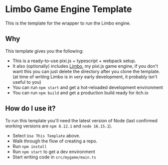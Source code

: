 # Limbo Game Engine Template

This is the template for the wrapper to run the Limbo engine.

## Why

This template gives you the following:

- This is a ready-to-use pixi.js + typescript + webpack setup.
- It also (optionally) includes [Limbo](https://github.com/notexplosive/limbo), my pixi.js game engine, if you don't want this you can just delete the directory after you clone the template. (at time of writing Limbo is in _very_ early development, it probably isn't useful to you)
- You can run `npm start` and get a hot-reloaded development environment
- You can run `npm build` and get a production build ready for itch.io

## How do I use it?

To run this template you'll need the latest version of Node (last confirmed working versions are `npm 8.12.1` and `node 16.15.1`).

- Select `Use This Template` above.
- Walk through the flow of creating a repo.
- Run `npm install`
- Run `npm start` to get a dev environment
- Start writing code in `src/mygame/main.ts`
